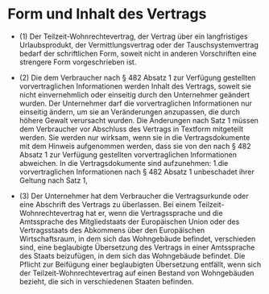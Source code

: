 # Form und Inhalt des Vertrags

- (1) Der Teilzeit-Wohnrechtevertrag, der Vertrag über ein langfristiges Urlaubsprodukt, der Vermittlungsvertrag oder der Tauschsystemvertrag bedarf der schriftlichen Form, soweit nicht in anderen Vorschriften eine strengere Form vorgeschrieben ist.

- (2) Die dem Verbraucher nach § 482 Absatz 1 zur Verfügung gestellten vorvertraglichen Informationen werden Inhalt des Vertrags, soweit sie nicht einvernehmlich oder einseitig durch den Unternehmer geändert wurden. Der Unternehmer darf die vorvertraglichen Informationen nur einseitig ändern, um sie an Veränderungen anzupassen, die durch höhere Gewalt verursacht wurden. Die Änderungen nach Satz 1 müssen dem Verbraucher vor Abschluss des Vertrags in Textform mitgeteilt werden. Sie werden nur wirksam, wenn sie in die Vertragsdokumente mit dem Hinweis aufgenommen werden, dass sie von den nach § 482 Absatz 1 zur Verfügung gestellten vorvertraglichen Informationen abweichen. In die Vertragsdokumente sind aufzunehmen: 1.die vorvertraglichen Informationen nach § 482 Absatz 1 unbeschadet ihrer Geltung nach Satz 1,

- (3) Der Unternehmer hat dem Verbraucher die Vertragsurkunde oder eine Abschrift des Vertrags zu überlassen. Bei einem Teilzeit-Wohnrechtevertrag hat er, wenn die Vertragssprache und die Amtssprache des Mitgliedstaats der Europäischen Union oder des Vertragsstaats des Abkommens über den Europäischen Wirtschaftsraum, in dem sich das Wohngebäude befindet, verschieden sind, eine beglaubigte Übersetzung des Vertrags in einer Amtssprache des Staats beizufügen, in dem sich das Wohngebäude befindet. Die Pflicht zur Beifügung einer beglaubigten Übersetzung entfällt, wenn sich der Teilzeit-Wohnrechtevertrag auf einen Bestand von Wohngebäuden bezieht, die sich in verschiedenen Staaten befinden.

